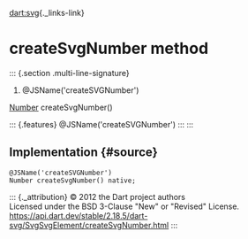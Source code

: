 [dart:svg](../../dart-svg/dart-svg-library){._links-link}

createSvgNumber method
======================

::: {.section .multi-line-signature}
<div>

1.  \@JSName(\'createSVGNumber\')

</div>

[Number](../number-class) createSvgNumber()

::: {.features}
\@JSName(\'createSVGNumber\')
:::
:::

Implementation {#source}
--------------

``` {.language-dart data-language="dart"}
@JSName('createSVGNumber')
Number createSvgNumber() native;
```

::: {._attribution}
© 2012 the Dart project authors\
Licensed under the BSD 3-Clause \"New\" or \"Revised\" License.\
<https://api.dart.dev/stable/2.18.5/dart-svg/SvgSvgElement/createSvgNumber.html>
:::
